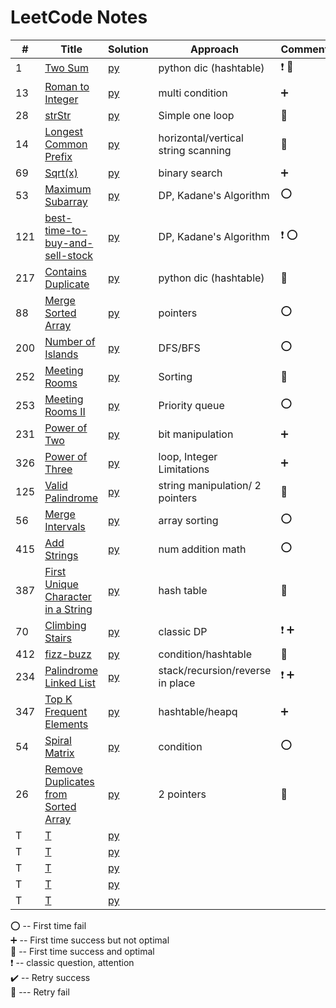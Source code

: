 # LeetCode Notes 


| #   | Title                                                                                                       | Solution                                              | Approach                            | Comments                                   |  
|-----|-------------------------------------------------------------------------------------------------------------|-------------------------------------------------------|-------------------------------------|--------------------------------------------|
| 1   | [Two Sum](https://leetcode.com/problems/two-sum/)                                                           | [py](hashTable/TwoSum.md)                             | python dic (hashtable)              | :heavy_exclamation_mark:  :100:            |
| 13  | [Roman to Integer](https://leetcode.com/problems/roman-to-integer/)                                         | [py](general/Roman.md)                                | multi condition                     | :heavy_plus_sign:                          |
| 28  | [strStr](https://leetcode.com/problems/implement-strstr/)                                                   | [py](general/strStr.md)                               | Simple one loop                     | :100:                                      |
| 14  | [Longest Common Prefix](https://leetcode.com/problems/longest-common-prefix/)                               | [py](general/prefix.md)                               | horizontal/vertical string scanning | :100:                                      |
| 69  | [Sqrt(x)](https://leetcode.com/problems/sqrtx/)                                                             | [py](./math/sqrt.md)                                  | binary search                       | :heavy_plus_sign:                          |
| 53  | [Maximum Subarray](https://leetcode.com/problems/maximum-subarray/)                                         | [py](dynamicProgramming/maximumSubarray.md)           | DP, Kadane's Algorithm              | :o:                                        |
| 121 | [best-time-to-buy-and-sell-stock](https://leetcode.com/problems/best-time-to-buy-and-sell-stock/)           | [py](dynamicProgramming/stock.md)                     | DP, Kadane's Algorithm              | :heavy_exclamation_mark:  :o:              |
| 217 | [Contains Duplicate](https://leetcode.com/problems/contains-duplicate/)                                     | [py](general/containDuplicates.md)                    | python dic (hashtable)              | :100:                                      |
| 88  | [Merge Sorted Array](https://leetcode.com/problems/merge-sorted-array/)                                     | [py](pointers/MergeSortedArray.md)                    | pointers                            | :o:                                        |
| 200 | [Number of Islands](https://leetcode.com/problems/number-of-islands/)                                       | [py](DFS-BFS/number-of-islands.md)                    | DFS/BFS                             | :o:                                        |
| 252 | [Meeting Rooms](https://leetcode.com/problems/meeting-rooms/)                                               | [py](array/MeetingRooms.md)                           | Sorting                             | :100:                                      |
| 253 | [Meeting Rooms II](https://leetcode.com/problems/meeting-rooms-ii/)                                         | [py](heap/MeetingRoomsII.md)                          | Priority queue                      | :o:                                        |
| 231 | [Power of Two](https://leetcode.com/problems/power-of-two/)                                                 | [py](BitManipulation/PowerofTwo.md)                   | bit manipulation                    | :heavy_plus_sign:                          |
| 326 | [Power of Three](https://leetcode.com/problems/power-of-three/)                                             | [py](BitManipulation/PowerofThree.md)                 | loop, Integer Limitations           | :heavy_plus_sign:                          |
| 125 | [Valid Palindrome](https://leetcode.com/problems/valid-palindrome/)                                         | [py](string/ValidPalindrome.md)                       | string manipulation/ 2 pointers     | :100:                                      |
| 56  | [Merge Intervals](https://leetcode.com/problems/merge-intervals/)                                           | [py](array/MergeIntervals.md)                         | array sorting                       | :o:                                        |
| 415 | [Add Strings](https://leetcode.com/problems/add-strings/)                                                   | [py](math/AddStrings.md)                              | num addition math                   | :o:                                        |
| 387 | [First Unique Character in a String](https://leetcode.com/problems/first-unique-character-in-a-string/)     | [py](hashTable/FirstUniqueCharInString.md)            | hash table                          | :100:                                      |
| 70  | [Climbing Stairs](https://leetcode.com/problems/climbing-stairs/)                                           | [py](dynamicProgramming/strStr.md)                    | classic DP                          | :heavy_exclamation_mark: :heavy_plus_sign: |
| 412 | [fizz-buzz](https://leetcode.com/problems/fizz-buzz/)                                                       | [py](general/fizz-buzz.md)                            | condition/hashtable                 | :100:                                      |
| 234 | [Palindrome Linked List](https://leetcode.com/problems/palindrome-linked-list/)                             | [py](linkedList/PalindromeLinkedList.md)              | stack/recursion/reverse in place    | :heavy_exclamation_mark: :heavy_plus_sign: |
| 347 | [Top K Frequent Elements](https://leetcode.com/problems/top-k-frequent-elements/)                           | [py](hashTable/TopKElements.md)                       | hashtable/heapq                     | :heavy_plus_sign:                          |
| 54  | [Spiral Matrix](https://leetcode.com/problems/spiral-matrix/)                                               | [py](general/SpiralMatrix.md)                         | condition                           | :o:                                        |
| 26  | [Remove Duplicates from Sorted Array](https://leetcode.com/problems/remove-duplicates-from-sorted-array/)   | [py](pointers/remove-duplicates-from-sorted-array.md) | 2 pointers                          | :100:                                      |
| T   | [T]()                                                                                                       | [py](general/strStr.md)                               |                                     |                                            |
| T   | [T]()                                                                                                       | [py](general/strStr.md)                               |                                     |                                            |
| T   | [T]()                                                                                                       | [py](general/strStr.md)                               |                                     |                                            |
| T   | [T]()                                                                                                       | [py](general/strStr.md)                               |                                     |                                            |
| T   | [T]()                                                                                                       | [py](general/strStr.md)                               |                                     |                                            |

:o: -- First time fail       
:heavy_plus_sign: -- First time success but not optimal     
:100: -- First time success and optimal    
:heavy_exclamation_mark: -- classic question, attention        
:heavy_check_mark: -- Retry success      
:small_red_triangle: --- Retry fail     

